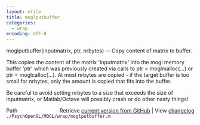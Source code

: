 ```yaml
---
layout: mfile
title: moglputbuffer
categories:
  - wrap
encoding: UTF-8
---
```


moglputbuffer(inputmatrix, ptr, nrbytes) -- Copy content of matrix to buffer.

This copies the content of the matrix 'inputmatrix' into the mogl memory
buffer 'ptr' which was previously created via calls to ptr = moglmalloc(...)
or ptr = moglcalloc(...). At most nrbytes are copied - if the target buffer
is too small for nrbytes, only the amount is copied that fits into the buffer.

Be careful to avoid setting nrbytes to a size that exceeds the size of
inputmatrix, or Matlab/Octave will possibly crash or do other nasty things!


<div class="code_header" style="text-align:right;">
  <span style="float:left;">Path&nbsp;&nbsp;</span> <span class="counter">Retrieve <a href=
  "https://raw.github.com/Psychtoolbox-3/Psychtoolbox-3/beta/./PsychOpenGL/MOGL/wrap/moglputbuffer.m">current version from GitHub</a> | View <a href=
  "https://github.com/Psychtoolbox-3/Psychtoolbox-3/commits/beta/./PsychOpenGL/MOGL/wrap/moglputbuffer.m">changelog</a></span>
</div>
<div class="code">
  <code>./PsychOpenGL/MOGL/wrap/moglputbuffer.m</code>
</div>
